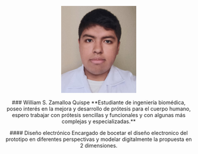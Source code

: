 <p align="center">
  <img src="https://github.com/Misancio-T/FUNBIO---GRUPO-4/blob/main/Resources/Foto_William.jpg?raw=true" alt="Descripción de la imagen" width="40%">
</p>

<p align="center">
### William S. Zamalloa Quispe
**Estudiante de ingeniería biomédica, poseo interés en la mejora y desarrollo de prótesis para el cuerpo humano, espero trabajar con prótesis sencillas y funcionales y con algunas más complejas y especializadas.**
</p>

<p align="center">
#### Diseño electrónico
Encargado de bocetar el diseño electronico del prototipo en diferentes perspectivas y modelar digitalmente la propuesta en 2 dimensiones.
</p>